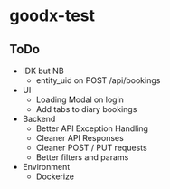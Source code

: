 # goodx-test

## ToDo
- IDK but NB
  - entity_uid on POST /api/bookings
- UI
  - Loading Modal on login
  - Add tabs to diary bookings
- Backend
  - Better API Exception Handling
  - Cleaner API Responses
  - Cleaner POST / PUT requests
  - Better filters and params
- Environment
  - Dockerize